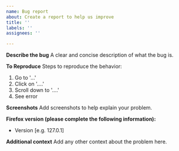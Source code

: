 ```yaml
---
name: Bug report
about: Create a report to help us improve
title: ''
labels: ''
assignees: ''

---
```


**Describe the bug**
A clear and concise description of what the bug is.

**To Reproduce**
Steps to reproduce the behavior:
1. Go to '...'
2. Click on '....'
3. Scroll down to '....'
4. See error

**Screenshots**
Add screenshots to help explain your problem.

**Firefox version (please complete the following information):**
 - Version [e.g. 127.0.1]

**Additional context**
Add any other context about the problem here.
